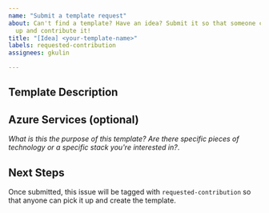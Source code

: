 ```yaml
---
name: "Submit a template request"
about: Can't find a template? Have an idea? Submit it so that someone can pick it
  up and contribute it!
title: "[Idea] <your-template-name>"
labels: requested-contribution
assignees: gkulin

---
```


## Template Description

## Azure Services (**optional**)
_What is this the purpose of this template? Are there specific pieces of technology or a specific stack you're interested in?_.

## Next Steps
Once submitted, this issue will be tagged with `requested-contribution` so that anyone can pick it up and create the template.